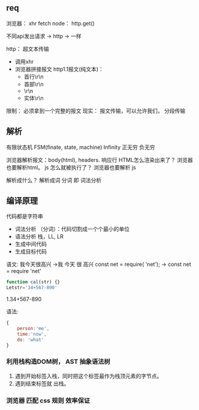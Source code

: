 ## req
浏览器： xhr fetch
node： http.get()

不同api发出请求 -> http -> 一样

http： 超文本传输
- 调用xhr
- 浏览器拼接报文
    http1.1报文(纯文本)：
    - 首行\r\n
    - 首部\r\n
    - \r\n
    - 实体\r\n

限制： 必须拿到一个完整的报文
现实： 报文传输，可以允许我们， 分段传输

## 解析
有限状态机
FSM(finate, state, machine)
Infinity 正无穷 负无穷

浏览器解析报文：body(html), headers. 响应行
HTML怎么渲染出来了？ 浏览器也要解析html。
js 怎么就被执行了？ 浏览器也要解析 js

解析成什么？ 解析成词
分词 即 词法分析

## 编译原理
代码都是字符串
- 词法分析 （分词）：代码切割成一个个最小的单位
- 语法分析 栈，LL, LR
- 生成中间代码
- 生成目标代码

语文:
我今天很高兴
->我
今天
很
高兴
const net = require( 'net'); -> const net = require 'net'
```js
function cal(str) {}
Letstr='34+567-890'
```
1.34+567-890

语法:
```js
{
    person:'me',
    time:'now',
    do: 'what'
}
```
### 利用栈构造DOM树， AST  抽象语法树
1. 遇到开始标签入栈，同时把这个标签最作为栈顶元素的字节点。
2. 遇到结束标签就 出栈。

### 浏览器 匹配 css 规则 效率保证